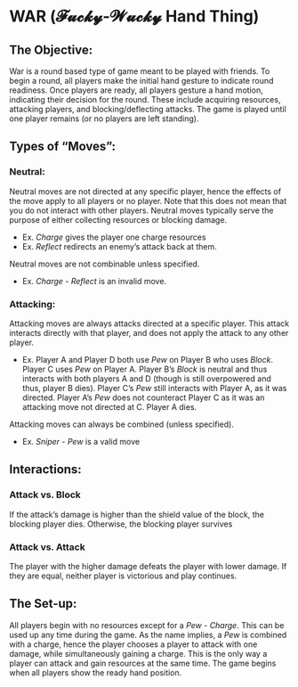 # WAR (𝓕𝓾𝓬𝓴𝔂-𝓦𝓾𝓬𝓴𝔂 Hand Thing)

## The Objective:
War is a round based type of game meant to be played with friends. To begin a round, all players make the initial hand gesture to indicate round readiness. Once players are ready, all players gesture a hand motion, indicating their decision for the round. These include acquiring resources, attacking players, and blocking/deflecting attacks. The game is played until one player remains (or no players are left standing).

## Types of “Moves”:

### Neutral: 
Neutral moves are not directed at any specific player, hence the effects of the move apply to all players or no player. Note that this does not mean that you do not interact with other players. Neutral moves typically serve the purpose of either collecting resources or blocking damage. 

* Ex. _Charge_ gives the player one charge resources
* Ex. _Reflect_ redirects an enemy’s attack back at them. 


Neutral moves are not combinable unless specified. 
* Ex. _Charge_ - _Reflect_ is an invalid move.

### Attacking:

Attacking moves are always attacks directed at a specific player. This attack interacts directly with that player, and does not apply the attack to any other player.

* Ex. Player A and Player D both use _Pew_ on Player B who uses _Block_. Player C uses _Pew_ on Player A. Player B’s _Block_ is neutral and thus interacts with both players A and D (though is still overpowered and thus, player B dies). Player C’s _Pew_ still interacts with Player A, as it was directed. Player A’s _Pew_ does not counteract Player C as it was an attacking move not directed at C. Player A dies.

Attacking moves can always be combined (unless specified).
* Ex. _Sniper_ - _Pew_ is a valid move

## Interactions:

### Attack vs. Block

If the attack’s damage is higher than the shield value of the block, the blocking player dies. Otherwise, the blocking player survives

### Attack vs. Attack
The player with the higher damage defeats the player with lower damage. If they are equal, neither player is victorious and play continues.

## The Set-up:

All players begin with no resources except for a _Pew_ - _Charge_. This can be used up any time during the game. As the name implies, a _Pew_ is combined with a charge, hence the player chooses a player to attack with one damage, while simultaneously gaining a charge. This is the only way a player can attack and gain resources at the same time. The game begins when all players show the ready hand position.
